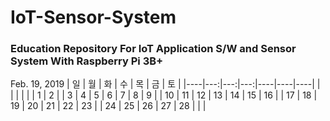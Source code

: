 # IoT-Sensor-System
<h3>Education Repository For IoT Application S/W and Sensor System With Raspberry Pi 3B+</h3>

Feb. 19, 2019
| 일 | 월 | 화 | 수 | 목 | 금 | 토 |
|----|---:|---:|---:|----|----|----|
|    |    |    |    |    | 1  | 2  |
| 3  | 4  | 5  | 6  | 7  | 8  | 9  |
| 10 | 11 | 12 | 13 | 14 | 15 | 16 |
| 17 | 18 | 19 | 20 | 21 | 22 | 23 |
| 24 | 25 | 26 | 27 | 28 |    |    |
